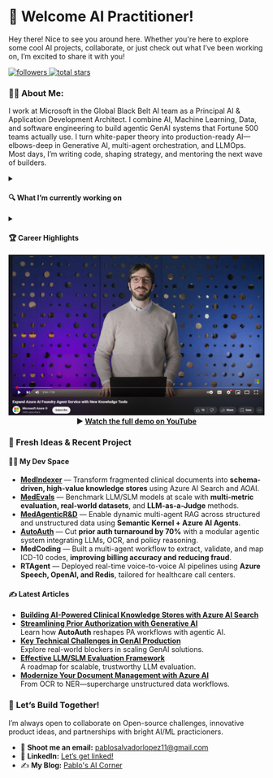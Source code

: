 # 👋 **Welcome AI Practitioner!**

Hey there! Nice to see you around here. Whether you're here to explore some cool AI projects, collaborate, or just check out what I’ve been working on, I’m excited to share it with you!

<p align="left">
  <!-- Followers Badge -->
  <a href="https://github.com/pablosalvador10?tab=followers">
    <img alt="followers" title="Follow me on GitHub" src="https://img.shields.io/github/followers/pablosalvador10?color=236ad3&label=Follow&style=for-the-badge"/>
  </a>
  <!-- Stars Badge -->
  <a href="https://github.com/pablosalvador10?tab=repositories&sort=stargazers">
    <img alt="total stars" title="Total stars on GitHub" src="https://img.shields.io/github/stars/pablosalvador10?color=55960c&style=for-the-badge"/>
  </a>
</p>



### 👨‍💻 **About Me:**  
I work at Microsoft in the Global Black Belt AI team as a Principal AI & Application Development Architect. I combine AI, Machine Learning, Data, and software engineering to build agentic GenAI systems that Fortune 500 teams actually use. I turn white-paper theory into production-ready AI—elbows-deep in Generative AI, multi-agent orchestration, and LLMOps. Most days, I’m writing code, shaping strategy, and mentoring the next wave of builders.

<details>
  <summary><h4>🔍 What I’m currently working on</h4></summary>

  - **Secure Real-Time Voice Agents:** Architecting HIPAA-grade, end-to-end-encrypted speech-to-speech pipelines that keep PHI safe while enabling sub-second agentic conversations.
  - **Agentic Protocols & Control Planes:** Designing open communication standards (MCP, A2A) and mapping them onto Azure AI Foundry’s multi-agent control planes for seamless agent hand-offs.
  - **Production Agentic Memory Layers:** Building hierarchical short-/long-term memory that persist and retrieve context across agent invocations in mission-critical flows.
  - **LLM-App Evaluation & LLMOps:** Creating end-to-end evaluation harnesses to track latency, cost, alignment, and quality of multi-agent GenAI applications before and after release.

</details>

<details>
  <summary><h4>🏆 Career Highlights</h4></summary>
  
  - **Founder of [AI HLS Ignited](https://github.com/microsoft/aihlsIgnited)** — Created and led the flagship accelerator program at Microsoft, empowering the HLS industry across live technical webinars and GitHub-first assets. The program is catalyzing **real-world GenAI adoption** across provider, payor, and   life science orgs through hands-on labs and applied use cases.
  - **Northwestern Adjunct Instructor** — Teaching cloud computing and AI to the next wave of leaders in the MSAI graduate program.
  - **Established and led an MLOps practice**, deploying both real-time and batch ML solutions globally at [Concentrix](https://fortune.com/company/concentrix/fortune500/) consulting services.
    - Led multiple algorithms to production-grade ML systems within Fortune 500 enterprises during my consulting stage at Concentrix, from concept to deployment.
  - Principal author and designer of the MLOps accelerator framework at [Levi's & Co Tech](https://www.fortune.com/company/levi-strauss/fortune500/).
    - Co-authored, developed, and engineered a set of Python SDKs at Levi's & Co Tech, simplifying ML model integration into software for large DS organizations.
    - Designed a state-of-the-art product classification and embedding generation system using advanced Computer Vision algorithms.
  
</details>

<div align="center">
  <a href="https://www.youtube.com/watch?v=eJ_eS-V_Bvk" target="_blank">
    <img src="https://github.com/pablosalvador10/gbb-ai-agenticrag/blob/9997a65135bdac229f6c48995ea00003534a9296/utils/images/youtube.png?raw=true" width="600"/>
  </a>
  <br>
  <strong>▶️ <a href="https://www.youtube.com/watch?v=eJ_eS-V_Bvk" target="_blank">Watch the full demo on YouTube</a></strong>
</div>

### **🧠 Fresh Ideas & Recent Project**

#### **🧑‍💻 My Dev Space**

- **[MedIndexer](https://github.com/Azure-Samples/aihlsignited-medindexer)** — Transform fragmented clinical documents into **schema-driven, high-value knowledge stores** using Azure AI Search and AOAI.
- **[MedEvals](https://github.com/Azure-Samples/aihlsignited-medevals)** — Benchmark LLM/SLM models at scale with **multi-metric evaluation, real-world datasets**, and **LLM-as-a-Judge** methods.
- **[MedAgenticR&D](https://github.com/microsoft/aihlsIgnited/tree/main/hlsignited/FY25/03-Extraction-and-Summarization-Clinical-Info)** — Enable dynamic multi-agent RAG across structured and unstructured data using **Semantic Kernel + Azure AI Agents**.
- **[AutoAuth](https://github.com/Azure-Samples/autoauth-solution-accelerator)** — Cut **prior auth turnaround by 70%** with a modular agentic system integrating LLMs, OCR, and policy reasoning.
- **MedCoding** — Built a multi-agent workflow to extract, validate, and map ICD-10 codes, **improving billing accuracy and reducing fraud**.
- **RTAgent** — Deployed real-time voice-to-voice AI pipelines using **Azure Speech, OpenAI, and Redis**, tailored for healthcare call centers.

#### **✍️ Latest Articles**

- [**Building AI-Powered Clinical Knowledge Stores with Azure AI Search**](https://techcommunity.microsoft.com/blog/healthcareandlifesciencesblog/building-ai-powered-clinical-knowledge-stores-with-azure-ai-search/4405073)
- [**Streamlining Prior Authorization with Generative AI**](https://pabloaicorner.hashnode.dev/streamlining-prior-authorization-with-generative-ai)  
  Learn how **AutoAuth** reshapes PA workflows with agentic AI.
- [**Key Technical Challenges in GenAI Production**](https://pabloaicorner.hashnode.dev/key-technical-challenges-while-transitioning-genai-applications-to-production)  
  Explore real-world blockers in scaling GenAI solutions.
- [**Effective LLM/SLM Evaluation Framework**](https://pabloaicorner.hashnode.dev/building-an-effective-enterprise-llmslm-evaluation-framework-key-strategies-and-tools)  
  A roadmap for scalable, trustworthy LLM evaluation.
- [**Modernize Your Document Management with Azure AI**](https://pabloaicorner.hashnode.dev/modernize-your-document-management-with-azure-ai-and-generative-ai-advance-ocr-intelligent-tagging-and-ner)  
  From OCR to NER—supercharge unstructured data workflows.

### 🚀 **Let’s Build Together!**

I’m always open to collaborate on Open-source challenges, innovative product ideas, and partnerships with bright AI/ML practicioners.

- 💌 **Shoot me an email:** [pablosalvadorlopez11@gmail.com](mailto:pablosalvadorlopez11@gmail.com)
- 🔗 **LinkedIn:** [Let’s get linked!](https://www.linkedin.com/in/pablosalvadorlopez/?locale=en_US)
- ✍️ **My Blog:** [Pablo's AI Corner](https://pabloaicorner.hashnode.dev/)


